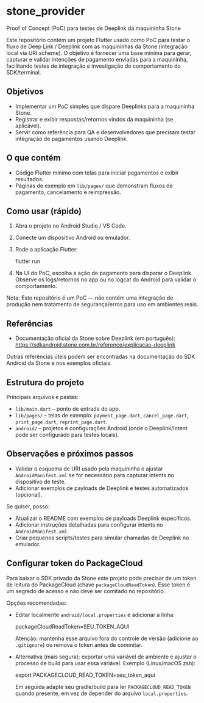 # stone_provider

Proof of Concept (PoC) para testes de Deeplink da maquininha Stone

Este repositório contém um projeto Flutter usado como PoC para testar o fluxo
de Deep Link / Deeplink com as maquininhas da Stone (integração local via URI
scheme). O objetivo é fornecer uma base mínima para gerar, capturar e validar
intenções de pagamento enviadas para a maquininha, facilitando testes de
integração e investigação do comportamento do SDK/terminal.

## Objetivos

- Implementar um PoC simples que dispare Deeplinks para a maquininha Stone.
- Registrar e exibir respostas/retornos vindos da maquininha (se aplicável).
- Servir como referência para QA e desenvolvedores que precisam testar
	integração de pagamentos usando Deeplink.

## O que contém

- Código Flutter mínimo com telas para iniciar pagamentos e exibir resultados.
- Páginas de exemplo em `lib/pages/` que demonstram fluxos de pagamento,
	cancelamento e reimpressão.

## Como usar (rápido)

1. Abra o projeto no Android Studio / VS Code.
2. Conecte um dispositivo Android ou emulador.
3. Rode a aplicação Flutter:

	 flutter run

4. Na UI do PoC, escolha a ação de pagamento para disparar o Deeplink.
	 Observe os logs/retornos no app ou no logcat do Android para validar o
	 comportamento.

Nota: Este repositório é um PoC — não contém uma integração de produção nem
tratamento de segurança/erros para uso em ambientes reais.

## Referências

- Documentação oficial da Stone sobre Deeplink (em português):
	https://sdkandroid.stone.com.br/reference/explicacao-deeplink

Outras referências úteis podem ser encontradas na documentação do SDK Android
da Stone e nos exemplos oficiais.

## Estrutura do projeto

Principais arquivos e pastas:

- `lib/main.dart` – ponto de entrada do app.
- `lib/pages/` – telas de exemplo: `payment_page.dart`, `cancel_page.dart`,
	`print_page.dart`, `reprint_page.dart`.
- `android/` – projetos e configurações Android (onde o Deeplink/Intent pode ser
	configurado para testes locais).

## Observações e próximos passos

- Validar o esquema de URI usado pela maquininha e ajustar `AndroidManifest.xml`
	se for necessário para capturar intents no dispositivo de teste.
- Adicionar exemplos de payloads de Deeplink e testes automatizados (opcional).

Se quiser, posso:

- Atualizar o README com exemplos de payloads Deeplink específicos.
- Adicionar instruções detalhadas para configurar intents no `AndroidManifest.xml`.
- Criar pequenos scripts/testes para simular chamadas de Deeplink no emulador.

## Configurar token do PackageCloud

Para baixar o SDK privado da Stone este projeto pode precisar de um token
de leitura do PackageCloud (chave `packageCloudReadToken`). Esse token é
um segredo de acesso e não deve ser comitado no repositório.

Opções recomendadas:

- Editar localmente `android/local.properties` e adicionar a linha:

	packageCloudReadToken=SEU_TOKEN_AQUI

	Atenção: mantenha esse arquivo fora do controle de versão (adicione ao
	`.gitignore`) ou remova o token antes de commitar.

- Alternativa (mais segura): exportar uma variável de ambiente e ajustar o
	processo de build para usar essa variável. Exemplo (Linux/macOS zsh):

	export PACKAGECLOUD_READ_TOKEN=seu_token_aqui

	Em seguida adapte seu gradle/build para ler `PACKAGECLOUD_READ_TOKEN` quando
	presente, em vez de depender do arquivo `local.properties`.
